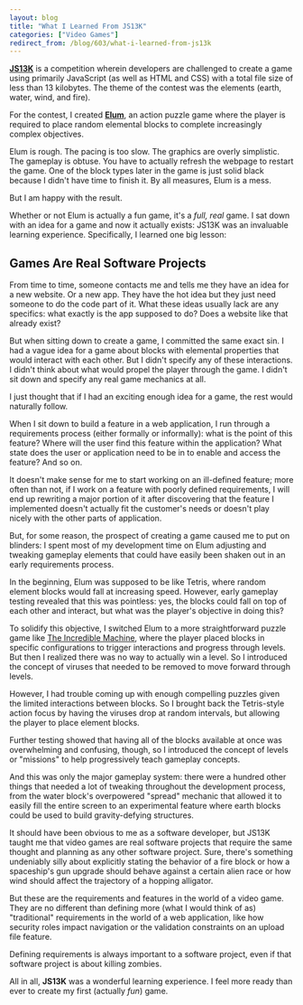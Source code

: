 ```yaml
---
layout: blog
title: "What I Learned From JS13K"
categories: ["Video Games"]
redirect_from: /blog/603/what-i-learned-from-js13k
---
```


**[JS13K](http://js13kgames.com/)** is a competition wherein developers are challenged to create a game using primarily JavaScript (as well as HTML and CSS) with a total file size of less than 13 kilobytes. The theme of the contest was the elements (earth, water, wind, and fire).

For the contest, I created **[Elum](http://js13kgames.com/entries/elum)**, an action puzzle game where the player is required to place random elemental blocks to complete increasingly complex objectives.

Elum is rough. The pacing is too slow. The graphics are overly simplistic. The gameplay is obtuse. You have to actually refresh the webpage to restart the game. One of the block types later in the game is just solid black because I didn't have time to finish it. By all measures, Elum is a mess.

But I am happy with the result.

Whether or not Elum is actually a fun game, it's a _full, real_ game. I sat down with an idea for a game and now it actually exists: JS13K was an invaluable learning experience. Specifically, I learned one big lesson:

## Games Are Real Software Projects

From time to time, someone contacts me and tells me they have an idea for a new website. Or a new app. They have the hot idea but they just need someone to do the code part of it. What these ideas usually lack are any specifics: what exactly is the app supposed to do? Does a website like that already exist?

But when sitting down to create a game, I committed the same exact sin. I had a vague idea for a game about blocks with elemental properties that would interact with each other. But I didn't specify any of these interactions. I didn't think about what would propel the player through the game. I didn't sit down and specify any real game mechanics at all.

I just thought that if I had an exciting enough idea for a game, the rest would naturally follow.

When I sit down to build a feature in a web application, I run through a requirements process (either formally or informally): what is the point of this feature? Where will the user find this feature within the application? What state does the user or application need to be in to enable and access the feature? And so on.

It doesn't make sense for me to start working on an ill-defined feature; more often than not, if I work on a feature with poorly defined requirements, I will end up rewriting a major portion of it after discovering that the feature I implemented doesn't actually fit the customer's needs or doesn't play nicely with the other parts of application.

But, for some reason, the prospect of creating a game caused me to put on blinders: I spent most of my development time on Elum adjusting and tweaking gameplay elements that could have easily been shaken out in an early requirements process.

In the beginning, Elum was supposed to be like Tetris, where random element blocks would fall at increasing speed. However, early gameplay testing revealed that this was pointless: yes, the blocks could fall on top of each other and interact, but what was the player's objective in doing this?

To solidify this objective, I switched Elum to a more straightforward puzzle game like [The Incredible Machine](http://en.wikipedia.org/wiki/The_Incredible_Machine_(series)), where the player placed blocks in specific configurations to trigger interactions and progress through levels. But then I realized there was no way to actually win a level. So I introduced the concept of viruses that needed to be removed to move forward through levels.

However, I had trouble coming up with enough compelling puzzles given the limited interactions between blocks. So I brought back the Tetris-style action focus by having the viruses drop at random intervals, but allowing the player to place element blocks.

Further testing showed that having all of the blocks available at once was overwhelming and confusing, though, so I introduced the concept of levels or "missions" to help progressively teach gameplay concepts.

And this was only the major gameplay system: there were a hundred other things that needed a lot of tweaking throughout the development process, from the water block's overpowered "spread" mechanic that allowed it to easily fill the entire screen to an experimental feature where earth blocks could be used to build gravity-defying structures.

It should have been obvious to me as a software developer, but JS13K taught me that video games are real software projects that require the same thought and planning as any other software project. Sure, there's something undeniably silly about explicitly stating the behavior of a fire block or how a spaceship's gun upgrade should behave against a certain alien race or how wind should affect the trajectory of a hopping alligator.

But these are the requirements and features in the world of a video game. They are no different than defining more (what I would think of as) "traditional" requirements in the world of a web application, like how security roles impact navigation or the validation constraints on an upload file feature.

Defining requirements is always important to a software project, even if that software project is about killing zombies.

All in all, **JS13K** was a wonderful learning experience. I feel more ready than ever to create my first (actually _fun_) game.
